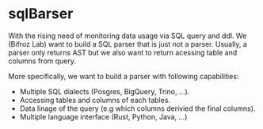 # sqlBarser
With the rising need of monitoring data usage via SQL query and ddl. We (Bifroz Lab) want to build a SQL parser that is just not a parser. Usually, a parser only returns AST but we also want to return acessing table and columns from query.

More specifically, we want to build a parser with following capabilities:
- Multiple SQL dialects (Posgres, BigQuery, Trino, ...).
- Accessing tables and columns of each tables.
- Data linage of the query (e.g which columns derivied the final columns).
- Multiple language interface (Rust, Python, Java, ...)


